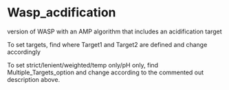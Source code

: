 # Wasp_acdification
version of WASP with an AMP algorithm that includes an acidification target

To set targets, find where Target1 and Target2 are defined and change accordingly

To set strict/lenient/weighted/temp only/pH only, find Multiple_Targets_option and change according to the commented out description above. 
